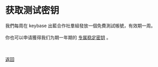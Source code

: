 # 获取测试密钥

我們每周在 keybase 出藍合作社羣組發放一個免費測試帳號，有效期一周。
<br><br>
你也可以申请獲得我们为期一年期的 <a href="https://wgredlong.github.io/stablekey.html">专属稳定密钥</a> 。

<br><br><a href="https://wgredlong.github.io/">返回</a>
